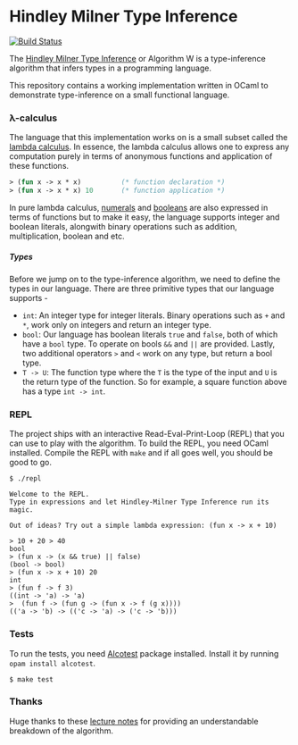 Hindley Milner Type Inference
===

[![Build Status](https://travis-ci.org/prakhar1989/type-inference.svg?branch=master)](https://travis-ci.org/prakhar1989/type-inference)

The [Hindley Milner Type Inference](https://en.wikipedia.org/wiki/Hindley%E2%80%93Milner_type_system) or Algorithm W is a type-inference algorithm that infers types in a programming language.

This repository contains a working implementation written in OCaml to demonstrate type-inference on a small functional language.

### λ-calculus

The language that this implementation works on is a small subset called the [lambda calculus](https://en.wikipedia.org/wiki/Lambda_calculus). In essence, the lambda calculus allows one to express any computation purely in terms of anonymous functions and application of these functions.
```ocaml
> (fun x -> x * x)          (* function declaration *)
> (fun x -> x * x) 10       (* function application *)
```
In pure lambda calculus, [numerals](https://en.wikipedia.org/wiki/Church_encoding#Church_numerals) and [booleans](https://en.wikipedia.org/wiki/Church_encoding#Church_Booleans) are also expressed in terms of functions but to make it easy, the language supports integer and boolean literals, alongwith binary operations such as addition, multiplication, boolean and etc.

##### Types

Before we jump on to the type-inference algorithm, we need to define the types in our language. There are three primitive types that our language supports -

- `int`: An integer type for integer literals. Binary operations such as `+` and `*`, work only on integers and return an integer type.
- `bool`: Our language has boolean literals `true` and `false`, both of which have a `bool` type. To operate on bools `&&` and `||` are provided. Lastly, two additional operators `>` and `<` work on any type, but return a bool type.
- `T -> U`: The function type where the `T` is the type of the input and `U` is the return type of the function. So for example, a square function above has a type `int -> int`.

### REPL
The project ships with an interactive Read-Eval-Print-Loop (REPL) that you can use to play with the algorithm. To build the REPL, you need OCaml installed. Compile the REPL with `make` and if all goes well, you should be good to go.

```
$ ./repl

Welcome to the REPL.
Type in expressions and let Hindley-Milner Type Inference run its magic.

Out of ideas? Try out a simple lambda expression: (fun x -> x + 10)

> 10 + 20 > 40
bool
> (fun x -> (x && true) || false)
(bool -> bool)
> (fun x -> x + 10) 20
int
> (fun f -> f 3)
((int -> 'a) -> 'a)
>  (fun f -> (fun g -> (fun x -> f (g x))))
(('a -> 'b) -> (('c -> 'a) -> ('c -> 'b)))
```

### Tests

To run the tests, you need [Alcotest](https://github.com/mirage/alcotest) package installed. Install it by running `opam install alcotest`.

```
$ make test
```

### Thanks
Huge thanks to these [lecture notes](http://www.cs.cornell.edu/courses/cs3110/2011sp/lectures/lec26-type-inference/type-inference.htm) for providing an understandable breakdown of the algorithm.
